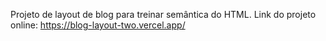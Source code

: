 Projeto de layout de blog para treinar semântica do HTML.
Link do projeto online: https://blog-layout-two.vercel.app/

